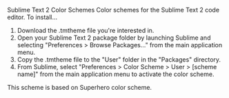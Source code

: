 Sublime Text 2 Color Schemes
Color schemes for the Sublime Text 2 code editor. To install...

1. Download the .tmtheme file you're interested in.
2. Open your Sublime Text 2 package folder by launching Sublime and selecting "Preferences > Browse Packages..." from the main application menu.
3. Copy the .tmtheme file to the "User" folder in the "Packages" directory.
4. From Sublime, select "Preferences > Color Scheme > User > [scheme name]" from the main application menu to activate the color scheme.

This scheme is based on Superhero color scheme.

